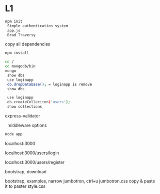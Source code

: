 # L1

```bash
npm init
 Simple authentication system
 app.js
 Brad Traversy
```

copy all dependencies

```bash
npm install
```

```bash
cd /
cd mongodb/bin
mongo
 show dbs
 use loginapp
 db.dropDatabase(); = loginapp is remove
 show dbs

 use loginapp
 db.createColleciton('users');
 show collections
```

express-validator

&nbsp;&nbsp;middleware options

```bash
node app
```

localhost:3000

localhost:3000/users/login

localhost:3000/users/register

bootstrap, download

bootstrap, examples, narrow jumbotron, ctrl+u
 jumbotron.css copy & paste it to paster style.css
